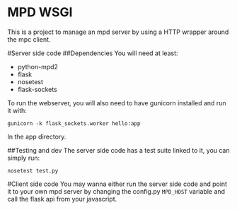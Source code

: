 # MPD WSGI
This is a project to manage an mpd server by using a HTTP wrapper around the mpc client. 

#Server side code
##Dependencies
You will need at least:

- python-mpd2
- flask 
- nosetest
- flask-sockets

To run the webserver, you will also need to have gunicorn installed and run it with:

    gunicorn -k flask_sockets.worker hello:app

In the app directory.

##Testing and dev
The server side code has a test suite linked to it, you can simply run:

    nosetest test.py

#Client side code
You may wanna either run the server side code and point it to your own
mpd server by changing the config.py `MPD_HOST` variable and call the flask api from your javascript.
